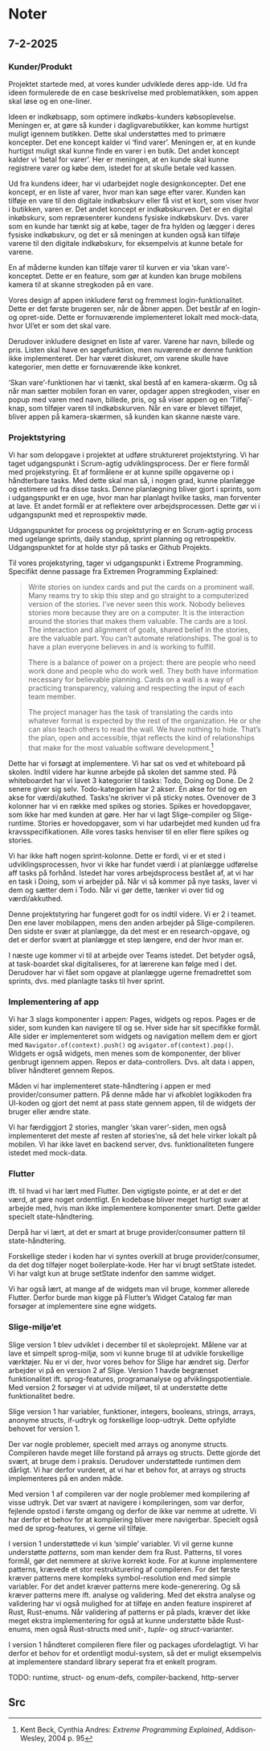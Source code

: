 
# Noter

## 7-2-2025

### Kunder/Produkt

Projektet startede med, at vores kunder udviklede deres app-ide. Ud fra ideen formulerede de en case beskrivelse med problematikken, som appen skal løse og en one-liner.

Ideen er indkøbsapp, som optimere indkøbs-kunders købsoplevelse. Meningen er, at gøre så kunder i dagligvarebutikker, kan komme hurtigst muligt igennem butikken. Dette skal understøttes med to primære koncepter. Det ene koncept kalder vi ‘find varer’. Meningen er, at en kunde hurtigst muligt skal kunne finde en varer i en butik. Det andet koncept kalder vi ‘betal for varer’. Her er meningen, at en kunde skal kunne registrere varer og købe dem, istedet for at skulle betale ved kassen.

Ud fra kundens ideer, har vi udarbejdet nogle designkoncepter. Det ene koncept, er en liste af varer, hvor man kan søge efter varer. Kunden kan tilføje en vare til den digitale indkøbskurv eller få vist et kort, som viser hvor i butikken, varen er. Det andet koncept er indkøbskurven. Det er en digital inkøbskurv, som repræsenterer kundens fysiske indkøbskurv. Dvs. varer som en kunde har tænkt sig at købe, tager de fra hylden og lægger i deres fysiske indkøbskurv, og det er så meningen at kunden også kan tilføje varene til den digitale indkøbskurv, for eksempelvis at kunne betale for varene.

En af måderne kunden kan tilføje varer til kurven er via ‘skan vare’-konceptet. Dette er en feature, som gør at kunden kan bruge mobilens kamera til at skanne stregkoden på en vare.

Vores design af appen inkludere først og fremmest login-funktionalitet. Dette er det første brugeren ser, når de åbner appen. Det består af en login- og opret-side. Dette er fornuværende implementeret lokalt med mock-data, hvor UI’et er som det skal vare.

Derudover inkludere designet en liste af varer. Varene har navn, billede og pris. Listen skal have en søgefunktion, men nuværende er denne funktion ikke implementeret. Der har været diskuret, om varene skulle have kategorier, men dette er fornuværende ikke konkret.

‘Skan vare’-funktionen har vi tænkt, skal bestå af en kamera-skærm. Og så når man sætter mobilen foran en varer, opdager appen stregkoden, viser en popup med varen med navn, billede, pris, og så viser appen og en ‘Tilføj’-knap, som tilføjer varen til indkøbskurven. Når en vare er blevet tilføjet, bliver appen på kamera-skærmen, så kunden kan skanne næste vare.


### Projektstyring

Vi har som delopgave i projektet at udføre struktureret projektstyring. Vi har taget udgangspunkt i Scrum-agtig udviklingsprocess. Der er flere formål med projekstyring. Et af formålene er at kunne spille opgaverne op i håndterbare tasks. Med dette skal man så, i nogen grad, kunne planlægge og estimere ud fra disse tasks. Denne planlægning bliver gjort i sprints, som i udgangspunkt er en uge, hvor man har planlagt hvilke tasks, man forventer at lave. Et andet formål er at reflektere over arbejdsprocessen. Dette gør vi i udgangspunkt med et reprospektiv møde.

Udgangspunktet for process og projektstyring er en Scrum-agtig process med ugelange sprints, daily standup, sprint planning og retrospektiv. Udgangspunktet for at holde styr på tasks er Github Projekts.


Til vores projekstyring, tager vi udgangspunkt i Extreme Programming. Specifikt denne passage fra Extremen Programming Explained:

> Write stories on iundex cards and put the cards on a prominent wall. Many reams try to skip this step and go straight to a computerized version of the stories. I’ve never seen this work. Nobody believes stories more because they are on a computer. It is the interaction around the stories that makes them valuable. The cards are a tool. The interaction and alignment of goals, shared belief in the stories, are the valuable part. You can’t automate relationships. The goal is to have a plan everyone believes in and is working to fulfill.
> 
> There is a balance of power on a project: there are people who need work done and people who do work well. They both have information necessary for believable planning. Cards on a wall is a way of practicing transparency, valuing and respecting the input of each team member.
> 
> The project manager has the task of translating the cards into whatever format is expected by the rest of the organization. He or she can also teach others to read the wall. We have nothing to hide. That’s the plan, open and accessible, thjat reflects the kind of relationships that make for the most valuable software development.[^1]

Dette har vi forsøgt at implementere. Vi har sat os ved et whiteboard på skolen. Indtil videre har kunne arbejde på skolen det samme sted. På whiteboardet har vi lavet 3 kategorier til tasks: Todo, Doing og Done. De 2 senere giver sig selv. Todo-kategorien har 2 akser. En akse for tid og en akse for værdi/akuthed. Tasks’ne skriver vi på sticky notes. Ovenover de 3 kolonner har vi en række med spikes og stories. Spikes er hovedopgaver, som ikke har med kunden at gøre. Her har vi lagt Slige-compiler og Slige-runtime. Stories er hovedopgaver, som vi har udarbejdet med kunden ud fra kravsspecifikationen. Alle vores tasks henviser til en eller flere spikes og stories.

Vi har ikke haft nogen sprint-kolonne. Dette er fordi, vi er et sted i udviklingsprocessen, hvor vi ikke har fundet værdi i at planlægge udførelse aff tasks på forhånd. Istedet har vores arbejdsprocess bestået af, at vi har en task i Doing, som vi arbejder på. Når vi så kommer på nye tasks, laver vi dem og sætter dem i Todo. Når vi gør dette, tænker vi over tid og værdi/akkuthed.

Denne projektstyring har fungeret godt for os indtil videre. Vi er 2 i teamet. Den ene laver mobilappen, mens den anden arbejder på Slige-compileren. Den sidste er svær at planlægge, da det mest er en research-opgave, og det er derfor svært at planlægge et step længere, end der hvor man er.

I næste uge kommer vi til at arbejde over Teams istedet. Det betyder også, at task-boardet skal digitaliseres, for at lærerene kan følge med i det. Derudover har vi fået som opgave at planlægge ugerne fremadrettet som sprints, dvs. med planlagte tasks til hver sprint.

### Implementering af app

Vi har 3 slags komponenter i appen: Pages, widgets og repos. Pages er de sider, som kunden kan navigere til og se. Hver side har sit specifikke formål. Alle sider er implementeret som widgets og navigation mellem dem er gjort med `Navigator.of(context).push()` og `avigator.of(context).pop()`. Widgets er også widgets, men menes som de komponenter, der bliver genbrugt igennem appen. Repos er data-controllers. Dvs. alt data i appen, bliver håndteret gennem Repos.

Måden vi har implementeret state-håndtering i appen er med provider/consumer pattern. På denne måde har vi afkoblet logikkoden fra UI-koden og gjort det nemt at pass state gennem appen, til de widgets der bruger eller ændre state.

Vi har færdiggjort 2 stories, mangler ‘skan varer’-siden, men også implementeret det meste af resten af stories’ne, så det hele virker lokalt på mobilen. Vi har ikke lavet en backend server, dvs. funktionaliteten fungere istedet med mock-data.

### Flutter

Ift. til hvad vi har lært med Flutter. Den vigtigste pointe, er at det er det værd, at gøre noget ordentligt. En kodebase bliver meget hurtigt svær at arbejde med, hvis man ikke implementere komponenter smart. Dette gælder specielt state-håndtering.

Derpå har vi lært, at det er smart at bruge provider/consumer pattern til state-håndtering.

Forskellige steder i koden har vi syntes overkill at bruge provider/consumer, da det dog tilføjer noget boilerplate-kode. Her har vi brugt setState istedet. Vi har valgt kun at bruge setState indenfor den samme widget.

Vi har også lært, at mange af de widgets man vil bruge, kommer allerede Flutter. Derfor burde man kigge på Flutter’s Widget Catalog før man forsøger at implementere sine egne widgets.

### Slige-miljø’et

Slige version 1 blev udviklet i december til et skoleprojekt. Målene var at lave et simpelt sprog-miljø, som vi kunne bruge til at udvikle forskellige værktøjer. Nu er vi der, hvor vores behov for Slige har ændret sig. Derfor arbejder vi på en version 2 af Slige. Version 1 havde begrænset funktionalitet ift. sprog-features, programanalyse og afviklingspotientiale. Med version 2 forsøger vi at udvide miljøet, til at understøtte dette funktionalitet bedre.

Slige version 1 har variabler, funktioner, integers, booleans, strings, arrays, anonyme structs, if-udtryk og forskellige loop-udtryk. Dette opfyldte behovet for version 1.

Der var nogle problemer, specielt med arrays og anonyme structs. Compileren havde meget lille forstand på arrays og structs. Dette gjorde det svært, at bruge dem i praksis. Derudover understøttede runtimen dem dårligt. Vi har derfor vurderet, at vi har et behov for, at arrays og structs implementeres på en anden måde.

Med version 1 af compileren var der nogle problemer med kompilering af visse udtryk. Det var svært at navigere i kompileringen, som var derfor, fejlende opstod i første omgang og derfor de ikke var nemme at udrette. Vi har derfor et behov for at kompilering bliver mere navigerbar. Specielt også med de sprog-features, vi gerne vil tilføje.

I version 1 understøttede vi kun ‘simple’ variabler. Vi vil gerne kunne understøtte *patterns*, som man kender dem fra Rust. Patterns, til vores formål, gør det nemmere at skrive korrekt kode. For at kunne implementere patterns, krævede et stor restrukturering af compileren. For det første kræver patterns mere kompleks symbol-resolution end med simple variabler. For det andet kræver patterns mere kode-generering. Og så kræver patterns mere ift. analyse og validering. Med det ekstra analyse og validering har vi også mulighed for at tilføje en anden feature inspireret af Rust, Rust-enums. Når validering af patterns er på plads, kræver det ikke meget ekstra implementering for også at kunne understøtte både Rust-enums, men også Rust-structs med *unit*-, *tuple*- og *struct*-varianter.

I version 1 håndteret compileren flere filer og packages ufordelagtigt. Vi har derfor et behov for et ordentligt modul-system, så det er muligt eksempelvis at implementere standard library seperat fra et enkelt program.

TODO: runtime, struct- og enum-defs, compiler-backend, http-server

## Src

[^1]: Kent Beck, Cynthia Andres: *Extreme Programming Explained*, Addison-Wesley, 2004 p. 95


